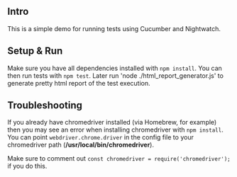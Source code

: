 ## Intro
This is a simple demo for running tests using Cucumber and Nightwatch.

## Setup & Run
Make sure you have all dependencies installed with `npm install`.
You can then run tests with `npm test`.
Later run 'node ./html_report_generator.js' to generate pretty html report of the test execution.

## Troubleshooting
If you already have chromedriver installed (via Homebrew, for example) then you
may see an error when installing chromedriver with `npm install`. You can point
`webdriver.chrome.driver` in the config file to your chromedriver path (**/usr/local/bin/chromedriver**).

Make sure to comment out `const chromedriver = require('chromedriver');` if you do this.
